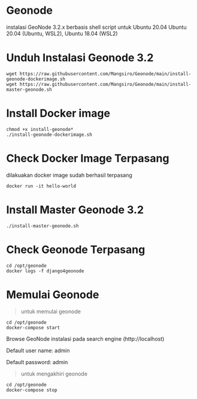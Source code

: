 # Geonode
instalasi GeoNode 3.2.x berbasis shell script untuk Ubuntu 20.04
Ubuntu 20.04 (Ubuntu, WSL2), Ubuntu 18.04 (WSL2)

# Unduh Instalasi Geonode 3.2
```
wget https://raw.githubusercontent.com/Mangsiro/Geonode/main/install-geonode-dockerimage.sh
wget https://raw.githubusercontent.com/Mangsiro/Geonode/main/install-master-geonode.sh
```

# Install Docker image 
```
chmod +x install-geonode*
./install-geonode-dockerimage.sh
```
# Check Docker Image Terpasang
dilakuakan docker image sudah berhasil terpasang
```
docker run -it hello-world
```
# Install Master Geonode 3.2
```
./install-master-geonode.sh
```
# Check Geonode Terpasang
```
cd /opt/geonode
docker logs -f django4geonode
```

# Memulai Geonode 
> untuk memulai geonode 
```
cd /opt/geonode
docker-compose start
```
Browse GeoNode instalasi pada search engine (http://localhost)

Default user name: admin

Default password: admin

>untuk mengakhiri geonode 
```
cd /opt/geonode
docker-compose stop
```
